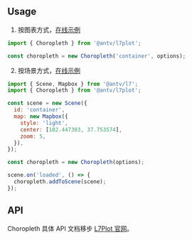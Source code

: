 ## Usage

1. 按图表方式，[在线示例](https://l7plot.antv.vision/zh/examples/choropleth/administrative#china-map)

```js
import { Choropleth } from '@antv/l7plot';

const choropleth = new Choropleth('container', options);
```

2. 按场景方式，[在线示例](/examples/choropleth/administrative#china-map)

```js
import { Scene, Mapbox } from '@antv/l7';
import { Choropleth } from '@antv/l7plot';

const scene = new Scene({
  id: 'container',
  map: new Mapbox({
    style: 'light',
    center: [102.447303, 37.753574],
    zoom: 5,
  }),
});

const choropleth = new Choropleth(options);

scene.on('loaded', () => {
  choropleth.addToScene(scene);
});
```

## API

Choropleth 具体 API 文档移步 [L7Plot 官网](https://l7plot.antv.vision/zh/docs/api/plots/choropleth)。
